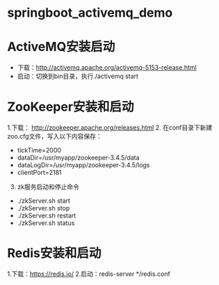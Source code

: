 # springboot_activemq_demo

# ActiveMQ安装启动
* 下载：http://activemq.apache.org/activemq-5153-release.html
* 启动：切换到bin目录，执行./activemq start

# ZooKeeper安装和启动
1.下载： http://zookeeper.apache.org/releases.html 
2. 在conf目录下新建zoo.cfg文件，写入以下内容保存：
* tickTime=2000
* dataDir=/usr/myapp/zookeeper-3.4.5/data
* dataLogDir=/usr/myapp/zookeeper-3.4.5/logs
* clientPort=2181
3. zk服务启动和停止命令
* ./zkServer.sh start
* ./zkServer.sh stop
* ./zkServer.sh restart
* ./zkServer.sh status

# Redis安装和启动
1.下载：https://redis.io/
2.启动：redis-server */redis.conf
